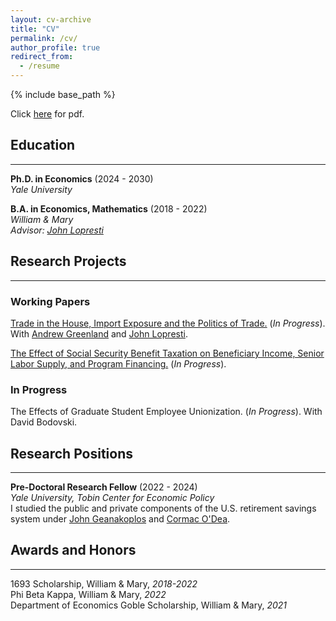 ```yaml
---
layout: cv-archive
title: "CV"
permalink: /cv/
author_profile: true
redirect_from:
  - /resume
---
```


<style>
a.uline {text-decoration:underline;}
</style>

{% include base_path %}

Click <a href="../files/howell_cv.pdf" class="uline">here</a> for pdf.

## Education
---
**Ph.D. in Economics** (2024 - 2030)<br>
*Yale University*

**B.A. in Economics, Mathematics** (2018 - 2022)<br>
*William & Mary*<br>
*Advisor: <a href="https://sites.google.com/view/johnlopresti/home" class="uline">John Lopresti</a>*

## Research Projects
---
### Working Papers
<a href="https://drive.google.com/file/d/1rPHz9mXpJneHh5KiS9FPxY47b1Nibv-k/view" class="uline">Trade in the House, Import Exposure and the Politics of Trade.</a> (*In Progress*). With <a href="https://sites.google.com/site/andygreenland/" class = "uline">Andrew Greenland</a> and <a href="https://sites.google.com/view/johnlopresti/home" class="uline">John Lopresti</a>.

<a href = "../files/papers/benefit_taxation.pdf" class = "uline">The Effect of Social Security Benefit Taxation on Beneficiary Income, Senior Labor Supply, and Program Financing.</a> (*In Progress*).

### In Progress
The Effects of Graduate Student Employee Unionization. (*In Progress*). With David Bodovski.

## Research Positions
---

**Pre-Doctoral Research Fellow** (2022 - 2024)<br>
*Yale University, Tobin Center for Economic Policy*<br>
I studied the public and private components of the U.S. retirement savings system under <a href="https://economics.yale.edu/people/john-geanakoplos" class = "uline">John Geanakoplos</a> and <a href="https://sites.google.com/site/cormacodea/home" class = "uline">Cormac O'Dea</a>.<br>

## Awards and Honors
---
1693 Scholarship, William & Mary, *2018-2022*<br>
Phi Beta Kappa, William & Mary, *2022*<br>
Department of Economics Goble Scholarship, William & Mary, *2021*<br>
